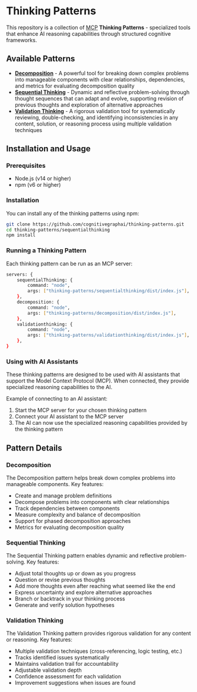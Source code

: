 # Thinking Patterns

This repository is a collection of [MCP](https://modelcontextprotocol.io/) **Thinking Patterns** - specialized tools that enhance AI reasoning capabilities through structured cognitive frameworks.

## Available Patterns

- **[Decomposition](decomposition)** - A powerful tool for breaking down complex problems into manageable components with clear relationships, dependencies, and metrics for evaluating decomposition quality
- **[Sequential Thinking](sequentialthinking)** - Dynamic and reflective problem-solving through thought sequences that can adapt and evolve, supporting revision of previous thoughts and exploration of alternative approaches
- **[Validation Thinking](validationthinking)** - A rigorous validation tool for systematically reviewing, double-checking, and identifying inconsistencies in any content, solution, or reasoning process using multiple validation techniques

## Installation and Usage

### Prerequisites

- Node.js (v14 or higher)
- npm (v6 or higher)

### Installation

You can install any of the thinking patterns using npm:

```bash
git clone https://github.com/cognitivegraphai/thinking-patterns.git
cd thinking-patterns/sequentialthinking
npm install
```

### Running a Thinking Pattern

Each thinking pattern can be run as an MCP server:

```bash
servers: {
    sequentialThinking: {
        command: "node",
        args: ["thinking-patterns/sequentialthinking/dist/index.js"],
    },
    decomposition: {
        command: "node",
        args: ["thinking-patterns/decomposition/dist/index.js"],
    },
    validationthinking: {
        command: "node",
        args: ["thinking-patterns/validationthinking/dist/index.js"],
    },
}
```

### Using with AI Assistants

These thinking patterns are designed to be used with AI assistants that support the Model Context Protocol (MCP). When connected, they provide specialized reasoning capabilities to the AI.

Example of connecting to an AI assistant:

1. Start the MCP server for your chosen thinking pattern
2. Connect your AI assistant to the MCP server
3. The AI can now use the specialized reasoning capabilities provided by the thinking pattern

## Pattern Details

### Decomposition

The Decomposition pattern helps break down complex problems into manageable components. Key features:

- Create and manage problem definitions
- Decompose problems into components with clear relationships
- Track dependencies between components
- Measure complexity and balance of decomposition
- Support for phased decomposition approaches
- Metrics for evaluating decomposition quality

### Sequential Thinking

The Sequential Thinking pattern enables dynamic and reflective problem-solving. Key features:

- Adjust total thoughts up or down as you progress
- Question or revise previous thoughts
- Add more thoughts even after reaching what seemed like the end
- Express uncertainty and explore alternative approaches
- Branch or backtrack in your thinking process
- Generate and verify solution hypotheses

### Validation Thinking

The Validation Thinking pattern provides rigorous validation for any content or reasoning. Key features:

- Multiple validation techniques (cross-referencing, logic testing, etc.)
- Tracks identified issues systematically
- Maintains validation trail for accountability
- Adjustable validation depth
- Confidence assessment for each validation
- Improvement suggestions when issues are found